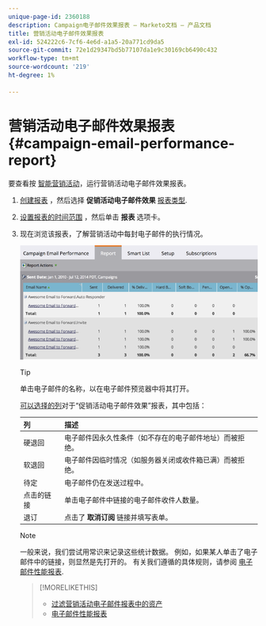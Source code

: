 ```yaml
---
unique-page-id: 2360188
description: Campaign电子邮件效果报表 — Marketo文档 — 产品文档
title: 营销活动电子邮件效果报表
exl-id: 524222c6-7cf6-4e6d-a1a5-20a771cd9da5
source-git-commit: 72e1d29347bd5b77107da1e9c30169cb6490c432
workflow-type: tm+mt
source-wordcount: '219'
ht-degree: 1%

---
```


# 营销活动电子邮件效果报表 {#campaign-email-performance-report}

要查看按 [智能营销活动](/help/marketo/product-docs/core-marketo-concepts/smart-campaigns/creating-a-smart-campaign/understanding-batch-and-trigger-smart-campaigns.md)，运行营销活动电子邮件效果报表。

1. [创建报表](/help/marketo/product-docs/reporting/basic-reporting/creating-reports/create-a-report-in-a-program.md) ，然后选择 **促销活动电子邮件效果** [报表类型](/help/marketo/product-docs/reporting/basic-reporting/report-types/report-type-overview.md).

1. [设置报表的时间范围](/help/marketo/product-docs/reporting/basic-reporting/editing-reports/change-a-report-time-frame.md) ，然后单击 **报表** 选项卡。

1. 现在浏览该报表，了解营销活动中每封电子邮件的执行情况。

   ![](assets/image2014-9-16-16-3a19-3a59.png)

   >[!TIP]
   >
   >单击电子邮件的名称，以在电子邮件预览器中将其打开。

   [可以选择的列](/help/marketo/product-docs/reporting/basic-reporting/editing-reports/select-report-columns.md)对于“促销活动电子邮件效果”报表，其中包括：

   | 列 | 描述 |
   |---|---|
   | 硬退回 | 电子邮件因永久性条件（如不存在的电子邮件地址）而被拒绝。 |
   | 软退回 | 电子邮件因临时情况（如服务器关闭或收件箱已满）而被拒绝。 |
   | 待定 | 电子邮件仍在发送过程中。 |
   | 点击的链接 | 单击电子邮件中链接的电子邮件收件人数量。 |
   | 退订 | 点击了 **取消订阅** 链接并填写表单。 |

   >[!NOTE]
   >
   >一般来说，我们尝试用常识来记录这些统计数据。 例如，如果某人单击了电子邮件中的链接，则显然是先打开的。 有关我们遵循的具体规则，请参阅 [电子邮件性能报表](/help/marketo/product-docs/email-marketing/email-programs/email-program-data/email-performance-report.md).

   >[!MORELIKETHIS]
   >
   >* [过滤营销活动电子邮件报表中的资产](/help/marketo/product-docs/reporting/basic-reporting/report-activity/filter-assets-in-a-campaign-email-reports.md)
   >* [电子邮件性能报表](/help/marketo/product-docs/email-marketing/email-programs/email-program-data/email-performance-report.md)


